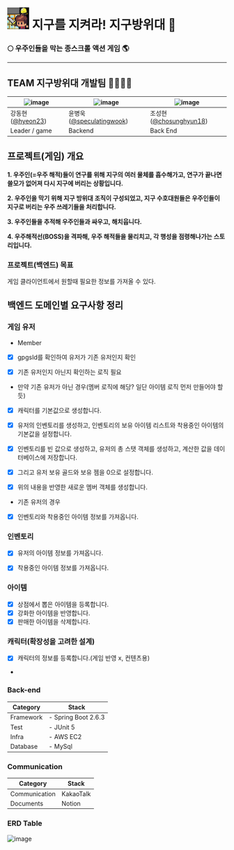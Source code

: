 # <img src="./img/지구방위대.png" alt="image" width="50" height="50" />  지구를 지켜라! 지구방위대 🔫
### 🌕 우주인들을 막는 종스크롤 액션 게임 🌎 

-----------------

## TEAM 지구방위대 개발팀 👨‍👨‍👧‍👦
| ![image]()                                  | ![image](https://user-images.githubusercontent.com/105579811/226158691-dca8e766-38c8-4c26-b336-a01f4321e3a2.jpg) | ![image](https://user-images.githubusercontent.com/105579811/226158703-7557808d-2274-441b-b3d9-80a56c3bf6cc.jpeg) |
|---------------------------------------------|------------------------------------------------------------------------------------------------------------------|-------------------------------------------------------------------------------------------------------------------|
| 강동현([@hyeon23](https://github.com/hyeon23)) | 윤병욱([@speculatingwook](https://github.com/speculatingwook))                                                      | 조성현([@chosunghyun18](https://github.com/chosunghyun18))                                                           |
| Leader / game                               | Backend                                                                                                          | Back End                                                                                                          |


## 프로젝트(게임) 개요

**1. 우주인(=우주 해적)들이 연구를 위해 지구의 여러 물체를 흡수해가고, 연구가 끝나면 쓸모가 없어져 다시 지구에 버리는 상황입니다.**

**2. 우주인을 막기 위해 지구 방위대 조직이 구성되었고, 지구 수호대원들은 우주인들이 지구로 버리는 우주 쓰레기들을 처리합니다.**

**3. 우주인들을 추적해 우주인들과 싸우고, 해치웁니다.**

**4. 우주해적선(BOSS)을 격파해, 우주 해적들을 물리치고, 각 행성을 점령해나가는 스토리입니다.**


### 프로젝트(백엔드) 목표

게임 클라이언트에서 원할때 필요한 정보를 가져올 수 있다.

## 백엔드 도메인별 요구사항 정리


### 게임 유저

- Member
- [x] gpgsId를 확인하여 유저가 기존 유저인지 확인
- [x] 기존 유저인지 아닌지 확인하는 로직 필요


- 만약 기존 유저가 아닌 경우(멤버 로직에 해당? 일단 아이템 로직 먼저 만들어야 할 듯)
- [x] 캐릭터를 기본값으로 생성합니다.
- [x] 유저의 인벤토리를 생성하고, 인벤토리의 보유 아이템 리스트와 착용중인 아이템의 기본값을 설정합니다.
- [x] 인벤토리를 빈 값으로 생성하고, 유저의 총 스탯 객체를 생성하고, 계산한 값을 데이터베이스에 저장합니다.
- [x] 그리고 유저 보유 골드와 보유 젬을 0으로 설정합니다.
- [x] 위의 내용을 반영한 새로운 멤버 객체를 생성합니다.


- 기존 유저의 경우
- [x] 인벤토리와 착용중인 아이템 정보를 가져옵니다.


### 인벤토리
- [x] 유저의 아이템 정보를 가져옵니다.
- [x] 착용중인 아이템 정보를 가져옵니다.


### 아이템
- [x] 상점에서 뽑은 아이템을 등록합니다.
- [x] 강화한 아이템을 반영합니다.
- [x] 판매한 아이템을 삭제합니다.

### 캐릭터(확장성을 고려한 설계)
- [x] 캐릭터의 정보를 등록합니다.(게임 반영 x, 컨텐츠용)
- 
### Back-end

| Category  | Stack               |
|-----------|---------------------|
| Framework | - Spring Boot 2.6.3 |
| Test      | - JUnit 5           |
| Infra     | - AWS EC2           |
| Database  | - MySql             |

### Communication

| Category          | Stack     |
|-------------------|-----------|
| Communication     | KakaoTalk |
| Documents         | Notion    |

### ERD Table
![image](https://github.com/Team-Greendar/GreendarServer/assets/105579811/a79b167b-dd93-4780-8c38-5965b1897774)
